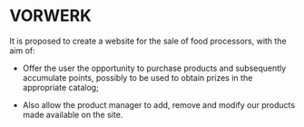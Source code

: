 # VORWERK
It is proposed to create a website for the sale of food processors, with the aim of:

- Offer the user the opportunity to purchase products and subsequently accumulate points, possibly to be used to obtain prizes in the appropriate catalog;

- Also allow the product manager to add, remove and modify our products made available on the site.
